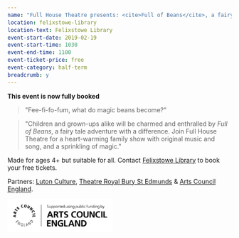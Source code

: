 ```yaml
---
name: "Full House Theatre presents: <cite>Full of Beans</cite>, a fairy tale adventure with a difference - FULLY BOOKED"
location: felixstowe-library
location-text: Felixstowe Library
event-start-date: 2019-02-19
event-start-time: 1030
event-end-time: 1100
event-ticket-price: free
event-category: half-term
breadcrumb: y
---
```


**This event is now fully booked**

> "Fee-fi-fo-fum, what do magic beans become?"

> "Children and grown-ups alike will be charmed and enthralled by <cite>Full of Beans</cite>, a fairy tale adventure with a difference. Join Full House Theatre for a heart-warming family show with original music and song, and a sprinkling of magic."

Made for ages 4+ but suitable for all. Contact [Felixstowe Library](/libraries/felixstowe-library/) to book your free tickets.

Partners: [Luton Culture](https://www.lutonculture.com/), [Theatre Royal Bury St Edmunds](https://www.theatreroyal.org/) & [Arts Council England](https://www.artscouncil.org.uk/).

![Arts Council England logo](/images/featured/featured-arts-council-england-logo.jpg)
